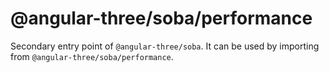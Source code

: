 # @angular-three/soba/performance

Secondary entry point of `@angular-three/soba`. It can be used by importing from `@angular-three/soba/performance`.
